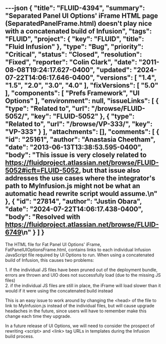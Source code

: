 ---json
{
  "title": "FLUID-4394",
  "summary": "Separated Panel UI Options' iFrame HTML page (SeparatedPanelFrame.html) doesn't play nice with a concatenated build of Infusion",
  "tags": "FLUID",
  "project": {
    "key": "FLUID",
    "title": "Fluid Infusion"
  },
  "type": "Bug",
  "priority": "Critical",
  "status": "Closed",
  "resolution": "Fixed",
  "reporter": "Colin Clark",
  "date": "2011-08-08T19:24:17.627-0400",
  "updated": "2024-07-22T14:06:17.646-0400",
  "versions": [
    "1.4",
    "1.5",
    "2.0",
    "3.0",
    "4.0"
  ],
  "fixVersions": [
    "5.0"
  ],
  "components": [
    "Prefs Framework",
    "UI Options"
  ],
  "environment": null,
  "issueLinks": [
    {
      "type": "Related to",
      "url": "/browse/FLUID-5052/",
      "key": "FLUID-5052"
    },
    {
      "type": "Related to",
      "url": "/browse/VP-333/",
      "key": "VP-333"
    }
  ],
  "attachments": [],
  "comments": [
    {
      "id": "25161",
      "author": "Anastasia Cheetham",
      "date": "2013-06-13T13:38:53.595-0400",
      "body": "This issue is very closely related to <https://fluidproject.atlassian.net/browse/FLUID-5052#icft=FLUID-5052>, but that issue also addresses the use cases where the integrator's path to MyInfusion.js might not be what an automatic head rewrite script would assume.\n"
    },
    {
      "id": "27814",
      "author": "Justin Obara",
      "date": "2024-07-22T14:06:17.438-0400",
      "body": "Resolved with <https://fluidproject.atlassian.net/browse/FLUID-6749>\n"
    }
  ]
}
---
The HTML file for Fat Panel UI Options' iFrame, FatPanelUIOptionsFrame.html, contains links to each individual Infusion JavaScript file required by UI Options to run. When using a concatenated build of Infusion, this causes two problems:

1\. if the individual JS files have been pruned out of the deployment bundle, errors are thrown and UIO does not successfully load (due to the missing JS files)\
2\. if the individual JS files are still in place, the iFrame will load slower than it would if it were using the concatenated build instead

This is an easy issue to work around by changing the \<head> of the file to link to MyInfusion.js instead of the individual files, but will cause upgrade headaches in the future, since users will have to remember make this change each time they upgrade.

In a future release of UI Options, we will need to consider the prospect of rewriting \<script> and \<link> tag URLs in templates during the Infusion build process.

        